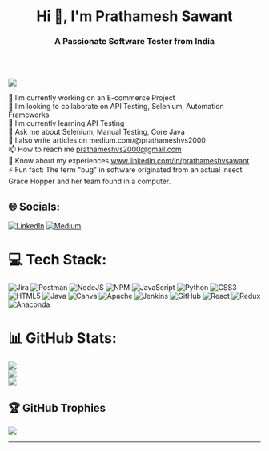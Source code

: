 <h1 align="center">Hi 👋, I'm Prathamesh Sawant</h1>
<h3 align="center">A Passionate Software Tester from India</h3><br><br>

[![](https://visitcount.itsvg.in/api?id=prathamesh0907&icon=2&color=1)](https://visitcount.itsvg.in)

🔭 I’m currently working on an E-commerce Project<br>👯 I’m looking to collaborate on API Testing, Selenium, Automation Frameworks<br>🌱 I’m currently learning API Testing<br>💬 Ask me about Selenium, Manual Testing, Core Java<br>📝 I also write articles on medium.com/@prathameshvs2000 <br>📫 How to reach me prathameshvs2000@gmail.com<br>📄 Know about my experiences www.linkedin.com/in/prathameshvsawant<br>⚡ Fun fact: The term "bug" in software originated from an actual insect Grace Hopper and her team found in a computer.



## 🌐 Socials:
[![LinkedIn](https://img.shields.io/badge/LinkedIn-%230077B5.svg?logo=linkedin&logoColor=white)](https://linkedin.com/in/linkedin.com/in/prathameshvsawant) [![Medium](https://img.shields.io/badge/Medium-12100E?logo=medium&logoColor=white)](https://medium.com/@medium.com/@prathameshvs2000 ) 

# 💻 Tech Stack:
![Jira](https://img.shields.io/badge/jira-%230A0FFF.svg?style=flat&logo=jira&logoColor=white) ![Postman](https://img.shields.io/badge/Postman-FF6C37?style=flat&logo=postman&logoColor=white) ![NodeJS](https://img.shields.io/badge/node.js-6DA55F?style=flat&logo=node.js&logoColor=white) ![NPM](https://img.shields.io/badge/NPM-%23000000.svg?style=flat&logo=npm&logoColor=white) ![JavaScript](https://img.shields.io/badge/javascript-%23323330.svg?style=flat&logo=javascript&logoColor=%23F7DF1E) ![Python](https://img.shields.io/badge/python-3670A0?style=flat&logo=python&logoColor=ffdd54) ![CSS3](https://img.shields.io/badge/css3-%231572B6.svg?style=flat&logo=css3&logoColor=white) ![HTML5](https://img.shields.io/badge/html5-%23E34F26.svg?style=flat&logo=html5&logoColor=white) ![Java](https://img.shields.io/badge/java-%23ED8B00.svg?style=flat&logo=java&logoColor=white) ![Canva](https://img.shields.io/badge/Canva-%2300C4CC.svg?style=flat&logo=Canva&logoColor=white) ![Apache](https://img.shields.io/badge/apache-%23D42029.svg?style=flat&logo=apache&logoColor=white) ![Jenkins](https://img.shields.io/badge/jenkins-%232C5263.svg?style=flat&logo=jenkins&logoColor=white) ![GitHub](https://img.shields.io/badge/GitHub-%23121011.svg?style=flat&logo=github&logoColor=white) ![React](https://img.shields.io/badge/react-%2320232a.svg?style=flat&logo=react&logoColor=%2361DAFB) ![Redux](https://img.shields.io/badge/redux-%23593d88.svg?style=flat&logo=redux&logoColor=white) ![Anaconda](https://img.shields.io/badge/Anaconda-%2344A833.svg?style=flat&logo=anaconda&logoColor=white)
# 📊 GitHub Stats:
![](https://github-readme-stats.vercel.app/api?username=prathamesh0907&theme=blue-green&hide_border=false&include_all_commits=false&count_private=false)<br/>
![](https://github-readme-streak-stats.herokuapp.com/?user=prathamesh0907&theme=blue-green&hide_border=false)<br/>
![](https://github-readme-stats.vercel.app/api/top-langs/?username=prathamesh0907&theme=blue-green&hide_border=false&include_all_commits=false&count_private=false&layout=compact)

## 🏆 GitHub Trophies
![](https://github-profile-trophy.vercel.app/?username=prathamesh0907&theme=radical&no-frame=false&no-bg=true&margin-w=4)

---

